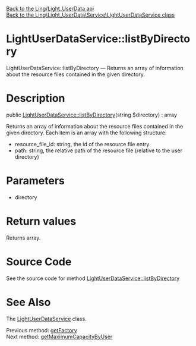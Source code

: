 [Back to the Ling/Light_UserData api](https://github.com/lingtalfi/Light_UserData/blob/master/doc/api/Ling/Light_UserData.md)<br>
[Back to the Ling\Light_UserData\Service\LightUserDataService class](https://github.com/lingtalfi/Light_UserData/blob/master/doc/api/Ling/Light_UserData/Service/LightUserDataService.md)


LightUserDataService::listByDirectory
================



LightUserDataService::listByDirectory — Returns an array of information about the resource files contained in the given directory.




Description
================


public [LightUserDataService::listByDirectory](https://github.com/lingtalfi/Light_UserData/blob/master/doc/api/Ling/Light_UserData/Service/LightUserDataService/listByDirectory.md)(string $directory) : array




Returns an array of information about the resource files contained in the given directory.
Each item is an array with the following structure:

- resource_file_id: string, the id of the resource file entry
- path: string, the relative path of the resource file (relative to the user directory)




Parameters
================


- directory

    


Return values
================

Returns array.








Source Code
===========
See the source code for method [LightUserDataService::listByDirectory](https://github.com/lingtalfi/Light_UserData/blob/master/Service/LightUserDataService.php#L209-L233)


See Also
================

The [LightUserDataService](https://github.com/lingtalfi/Light_UserData/blob/master/doc/api/Ling/Light_UserData/Service/LightUserDataService.md) class.

Previous method: [getFactory](https://github.com/lingtalfi/Light_UserData/blob/master/doc/api/Ling/Light_UserData/Service/LightUserDataService/getFactory.md)<br>Next method: [getMaximumCapacityByUser](https://github.com/lingtalfi/Light_UserData/blob/master/doc/api/Ling/Light_UserData/Service/LightUserDataService/getMaximumCapacityByUser.md)<br>

